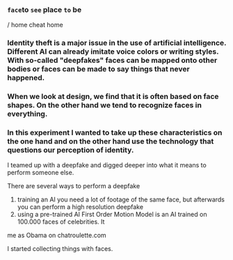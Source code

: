 ### `face`to `see` place `to` be 

/ home cheat home 

### Identity theft is a major issue in the use of artificial intelligence. Different AI can already imitate voice colors or writing styles. With so-called "deepfakes" faces can be mapped onto other bodies or faces can be made to say things that never happened.   
### When we look at design, we find that it is often based on face shapes. On the other hand we tend to recognize faces in everything.   
### In this experiment I wanted to take up these characteristics on the one hand and on the other hand use the technology that questions our perception of identity.   
I teamed up with a deepfake and digged deeper into what it means to perform someone else.

There are several ways to perform a deepfake
1. training an AI
  you need a lot of footage of the same face, but afterwards you can perform a high resolution deepfake
2. using a pre-trained AI
  First Order Motion Model is an AI trained on 100.000 faces of celebrities. It 

me as Obama on chatroulette.com

I started collecting things with faces.  

### 

